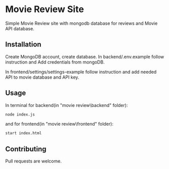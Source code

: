 # Movie Review Site

Simple Movie Review site with mongodb database for reviews and Movie API database.

## Installation

Create MongoDB account, create database. In backend/.env.example follow instruction and Add credentials from mongoDB.

In frontend/settings/settings-example follow instruction and add needed API to movie database and API key.


## Usage

In terminal for backend(in "movie review\backend" folder):

```bash
node index.js 
```
and for frontend(in "movie review\frontend" folder):

```bash
start index.html 
```


## Contributing

Pull requests are welcome.
